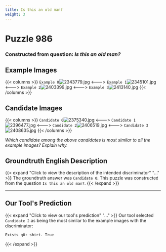 ```yaml
---
title: Is this an old man?
weight: 3
---
```


# Puzzle 986
### Constructed from question: _Is this an old man?_


## Example Images
{{< columns >}}
`Example 0`![2343779.jpg](/gqa_images/2343779.jpg)
<--->
`Example 1`![2345101.jpg](/gqa_images/2345101.jpg)
<--->
`Example 2`![2403399.jpg](/gqa_images/2403399.jpg)
<--->
`Example 3`![2413140.jpg](/gqa_images/2413140.jpg)
{{< /columns >}}

## Candidate Images
{{< columns >}}
`Candidate 0`![2375340.jpg](/gqa_images/2375340.jpg)
<--->
`Candidate 1`![2396477.jpg](/gqa_images/2396477.jpg)
<--->
`Candidate 2`![2406519.jpg](/gqa_images/2406519.jpg)
<--->
`Candidate 3`![2408635.jpg](/gqa_images/2408635.jpg)
{{< /columns >}}

*Which candidate among the above candidates is most similar to all the example images? Explain why.*

## Groundtruth English Description

{{< expand "Click to view the description of the intended discriminator" "..." >}}
The groundtruth answer was `Candidate 0`. This puzzle was constructed from the question `Is this an old man?`.
{{< /expand >}}

---

## Our Tool's Prediction

{{< expand "Click to view our tool's prediction" "..." >}}
Our tool selected `Candidate 2` as being the most similar to the example images with the discriminator:
```plaintext
Exists q0: shirt. True
```
{{< /expand >}}
